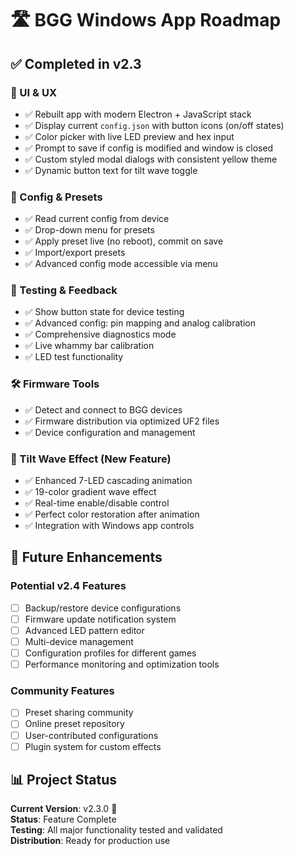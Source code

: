 # 🛣️ BGG Windows App Roadmap

## ✅ Completed in v2.3

### 🎨 UI & UX
- ✅ Rebuilt app with modern Electron + JavaScript stack
- ✅ Display current `config.json` with button icons (on/off states)
- ✅ Color picker with live LED preview and hex input
- ✅ Prompt to save if config is modified and window is closed
- ✅ Custom styled modal dialogs with consistent yellow theme
- ✅ Dynamic button text for tilt wave toggle

### 🔄 Config & Presets
- ✅ Read current config from device
- ✅ Drop-down menu for presets
- ✅ Apply preset live (no reboot), commit on save
- ✅ Import/export presets
- ✅ Advanced config mode accessible via menu

### 🧪 Testing & Feedback
- ✅ Show button state for device testing
- ✅ Advanced config: pin mapping and analog calibration
- ✅ Comprehensive diagnostics mode
- ✅ Live whammy bar calibration
- ✅ LED test functionality

### 🛠️ Firmware Tools
- ✅ Detect and connect to BGG devices
- ✅ Firmware distribution via optimized UF2 files
- ✅ Device configuration and management

### 🌊 Tilt Wave Effect (New Feature)
- ✅ Enhanced 7-LED cascading animation
- ✅ 19-color gradient wave effect
- ✅ Real-time enable/disable control
- ✅ Perfect color restoration after animation
- ✅ Integration with Windows app controls

## 🎯 Future Enhancements

### Potential v2.4 Features
- [ ] Backup/restore device configurations
- [ ] Firmware update notification system
- [ ] Advanced LED pattern editor
- [ ] Multi-device management
- [ ] Configuration profiles for different games
- [ ] Performance monitoring and optimization tools

### Community Features
- [ ] Preset sharing community
- [ ] Online preset repository
- [ ] User-contributed configurations
- [ ] Plugin system for custom effects

## 📊 Project Status

**Current Version**: v2.3.0 🎉  
**Status**: Feature Complete  
**Testing**: All major functionality tested and validated  
**Distribution**: Ready for production use
